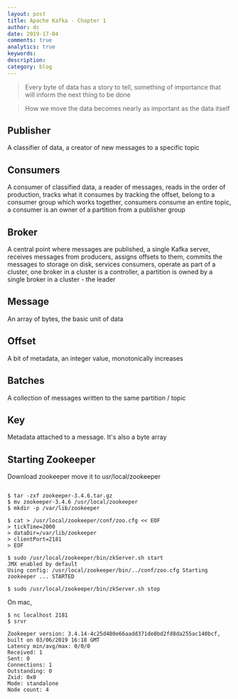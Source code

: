```yaml
---
layout: post
title: Apache Kafka - Chapter 1
author: dc
date: 2019-17-04
comments: true
analytics: true
keywords:  
description:
category: blog
---
```


> Every byte of data has a story to tell, something of importance that will inform the next thing to be done

> How we move the data becomes nearly as important as the data itself

## Publisher
A classifier of data, a creator of new messages to a specific topic

## Consumers
A consumer of classified data, a reader of messages, reads in the order of production, tracks what it consumes by tracking the offset, belong to a consumer group which works together, consumers consume an entire topic, a consumer is an owner of a partition from a publisher group

## Broker
A central point where messages are published, a single Kafka server, receives messages from producers, assigns offsets to them, commits the messages to storage on disk, services consumers, operate as part of a cluster, one broker in a cluster is a controller, a partition is owned by a single broker in a cluster - the leader

## Message
An array of bytes, the basic unit of data

## Offset
A bit of metadata, an integer value, monotonically increases

## Batches
A collection of messages written to the same partition / topic  

## Key
Metadata attached to a message. It's also a byte array


## Starting Zookeeper
Download zookeeper
move it to usr/local/zookeeper
```

$ tar -zxf zookeeper-3.4.6.tar.gz
$ mv zookeeper-3.4.6 /usr/local/zookeeper
$ mkdir -p /var/lib/zookeeper

$ cat > /usr/local/zookeeper/conf/zoo.cfg << EOF
> tickTime=2000
> dataDir=/var/lib/zookeeper
> clientPort=2181
> EOF

$ sudo /usr/local/zookeeper/bin/zkServer.sh start
JMX enabled by default
Using config: /usr/local/zookeeper/bin/../conf/zoo.cfg Starting zookeeper ... STARTED

$ sudo /usr/local/zookeeper/bin/zkServer.sh stop
```
On mac,
```
$ nc localhost 2181
$ srvr

Zookeeper version: 3.4.14-4c25d480e66aadd371de8bd2fd8da255ac140bcf, built on 03/06/2019 16:18 GMT
Latency min/avg/max: 0/0/0
Received: 1
Sent: 0
Connections: 1
Outstanding: 0
Zxid: 0x0
Mode: standalone
Node count: 4

```
